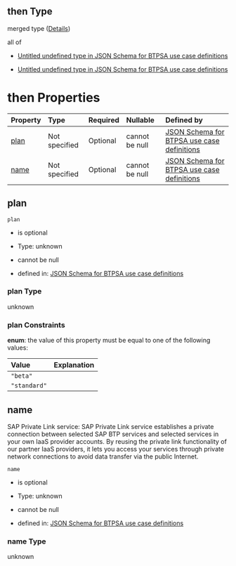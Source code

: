 ## then Type

merged type ([Details](btpsa-usecase-properties-services-items-allof-1-then-allof-87-then.md))

all of

*   [Untitled undefined type in JSON Schema for BTPSA use case definitions](btpsa-usecase-properties-services-items-allof-1-then-allof-87-then-allof-0.md "check type definition")

*   [Untitled undefined type in JSON Schema for BTPSA use case definitions](btpsa-usecase-properties-services-items-allof-1-then-allof-87-then-allof-1.md "check type definition")

# then Properties

| Property      | Type          | Required | Nullable       | Defined by                                                                                                                                                                                                            |
| :------------ | :------------ | :------- | :------------- | :-------------------------------------------------------------------------------------------------------------------------------------------------------------------------------------------------------------------- |
| [plan](#plan) | Not specified | Optional | cannot be null | [JSON Schema for BTPSA use case definitions](btpsa-usecase-properties-services-items-allof-1-then-allof-87-then-properties-plan.md "undefined#/properties/services/items/allOf/1/then/allOf/87/then/properties/plan") |
| [name](#name) | Not specified | Optional | cannot be null | [JSON Schema for BTPSA use case definitions](btpsa-usecase-properties-services-items-allof-1-then-allof-87-then-properties-name.md "undefined#/properties/services/items/allOf/1/then/allOf/87/then/properties/name") |

## plan



`plan`

*   is optional

*   Type: unknown

*   cannot be null

*   defined in: [JSON Schema for BTPSA use case definitions](btpsa-usecase-properties-services-items-allof-1-then-allof-87-then-properties-plan.md "undefined#/properties/services/items/allOf/1/then/allOf/87/then/properties/plan")

### plan Type

unknown

### plan Constraints

**enum**: the value of this property must be equal to one of the following values:

| Value        | Explanation |
| :----------- | :---------- |
| `"beta"`     |             |
| `"standard"` |             |

## name

SAP Private Link service: SAP Private Link service establishes a private connection between selected SAP BTP services and selected services in your own IaaS provider accounts. By reusing the private link functionality of our partner IaaS providers, it lets you access your services through private network connections to avoid data transfer via the public Internet.

`name`

*   is optional

*   Type: unknown

*   cannot be null

*   defined in: [JSON Schema for BTPSA use case definitions](btpsa-usecase-properties-services-items-allof-1-then-allof-87-then-properties-name.md "undefined#/properties/services/items/allOf/1/then/allOf/87/then/properties/name")

### name Type

unknown
